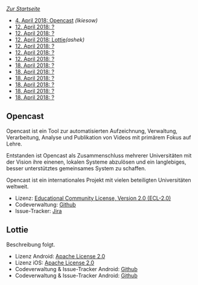 ---
---

*[Zur Startseite](index.html)*

- [4. April 2018: Opencast](#opencast) *(lkiesow)*
- [12. April 2018: ?](#)
- [12. April 2018: ?](#)
- [12. April 2018: Lottie](#lottie)*(ashek)*
- [12. April 2018: ?](#)
- [12. April 2018: ?](#)
- [12. April 2018: ?](#)
- [18. April 2018: ?](#)
- [18. April 2018: ?](#)
- [18. April 2018: ?](#)
- [18. April 2018: ?](#)
- [18. April 2018: ?](#)
- [18. April 2018: ?](#)


Opencast
--------
Opencast ist ein Tool zur automatisierten Aufzeichnung, Verwaltung, Verarbeitung, Analyse und Publikation von Videos mit primärem Fokus auf Lehre.

Entstanden ist Opencast als Zusammenschluss mehrerer Universitäten mit der Vision ihre einenen, lokalen Systeme abzulösen und ein langlebiges, besser unterstütztes gemeinsames System zu schaffen.

Opencast ist ein internationales Projekt mit vielen beteiligten Universitäten weltweit.

- Lizenz: [Educational Community License, Version 2.0 (ECL-2.0)
  ](https://github.com/opencast/opencast/blob/develop/LICENSE)
- Codeverwaltung: [Github](https://github.com/opencast/opencast)
- Issue-Tracker: [Jira](https://opencast.jira.com/secure/Dashboard.jspa)

Lottie
--------
Beschreibung folgt.
- Lizenz Android: [Apache License 2.0](https://github.com/airbnb/lottie-android/blob/master/LICENSE)
- Lizenz iOS: [Apache License 2.0](https://github.com/airbnb/lottie-ios/blob/master/LICENSE)
- Codeverwaltung & Issue-Tracker Android: [Github](https://github.com/airbnb/lottie-android)
- Codeverwaltung & Issue-Tracker Android: [Github](https://github.com/airbnb/lottie-ios)

